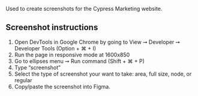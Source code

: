 Used to create screenshots for the Cypress Marketing website.

## Screenshot instructions
1. Open DevTools in Google Chrome by going to View ➙ Developer ➙ Developer Tools (Option + ⌘ + I) 
2. Run the page in responsive mode at 1600x850
3. Go to ellipses menu ➙ Run command (Shift + ⌘ + P)
4. Type “screenshot” 
5. Select the type of screenshot your want to take: area, full size, node, or regular
6. Copy/paste the screenshot into Figma.

